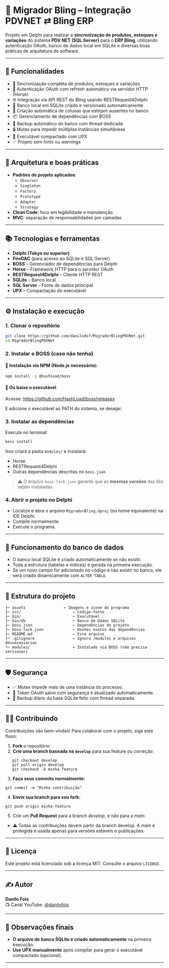 # 🔄 Migrador Bling – Integração PDVNET ⇄ Bling ERP

Projeto em Delphi para realizar a **sincronização de produtos, estoques e variações** do sistema **PDV NET (SQL Server)** para o **ERP Bling**, utilizando autenticação OAuth, banco de dados local em SQLite e diversas boas práticas de arquitetura de software.

---

## 🚀 Funcionalidades

- 🔁 Sincronização completa de produtos, estoques e variações
- 🔐 Autenticação OAuth com refresh automático via servidor HTTP (Horse)
- 🌐 Integração via API REST do Bling usando RESTRequest4Delphi
- 💾 Banco local em SQLite criado e versionado automaticamente
- 🧱 Criação automática de colunas que estejam ausentes no banco
- 📦 Gerenciamento de dependências com BOSS
- 🔄 Backup automático do banco com thread dedicada
- 🔒 Mutex para impedir múltiplas instâncias simultâneas
- 🧳 Executável compactado com UPX
- ✅ Projeto sem _hints_ ou _warnings_

---

## 🧠 Arquitetura e boas práticas

- **Padrões de projeto aplicados**:
  - `Observer`
  - `Singleton`
  - `Factory`
  - `Prototype`
  - `Adapter`
  - `Strategy`
- **Clean Code**: foco em legibilidade e manutenção
- **MVC**: separação de responsabilidades por camadas

---

## 📚 Tecnologias e ferramentas

- **Delphi (Tokyo ou superior)**
- **FireDAC** (para acesso ao SQLite e SQL Server)
- **BOSS** – Gerenciador de dependências para Delphi
- **Horse** – Framework HTTP para o servidor OAuth
- **RESTRequest4Delphi** – Cliente HTTP REST
- **SQLite** – Banco local
- **SQL Server** – Fonte de dados principal
- **UPX** – Compactação do executável

---

## ⚙️ Instalação e execução

### 1. Clonar o repositório

```bash
git clone https://github.com/danilodsf/MigradorBlingPDVNet.git
cd MigradorBlingPDVNet
```

### 2. Instalar o BOSS (caso não tenha)

#### 🔸 Instalação via NPM (Node.js necessário):

```bash
npm install -g @hashload/boss
```

#### 🔸 Ou baixe o executável

Acesse: https://github.com/HashLoad/boss/releases

E adicione o executável ao PATH do sistema, se desejar.

### 3. Instalar as dependências

Execute no terminal:

```bash
boss install
```

Isso criará a pasta `modules/` e instalará:

- Horse
- RESTRequest4Delphi
- Outras dependências descritas no `boss.json`

> ⚠️ O arquivo `boss-lock.json` garante que as **mesmas versões** das libs sejam instaladas.

### 4. Abrir o projeto no Delphi

- Localize e abra o arquivo `MigradorBling.dproj` (ou nome equivalente) na IDE Delphi.
- Compile normalmente.
- Execute o programa.

---

## 🧾 Funcionamento do banco de dados

- O banco local SQLite é criado automaticamente se não existir.
- Toda a estrutura (tabelas e índices) é gerada na primeira execução.
- Se um novo campo for adicionado no código e não existir no banco, ele será criado dinamicamente com `ALTER TABLE`.

---

## 📁 Estrutura do projeto

```
├─ assets                 ← Imagens e ícone do programa
├─ src/                       ← Código-fonte
├─ bin/                       ← Executável
├─ bin/db                     ← Banco de Dados SQLite
├─ boss.json                  ← Dependências do projeto
├─ boss-lock.json             ← Hashes exatos das dependências
├─ README.md                  ← Este arquivo
├─ .gitignore                 ← Ignora /modules e arquivos desnecessários
└─ modules/                   ← Instalado via BOSS (não precisa versionar)
```

---

## 🛡️ Segurança

- ✅ Mutex impede mais de uma instância do processo.
- 🔐 Token OAuth salvo com segurança e atualizado automaticamente.
- 💾 Backup diário da base SQLite feito com thread separada.

---

## 👨‍💻 Contribuindo

Contribuições são bem-vindas! Para colaborar com o projeto, siga este fluxo:

1. **Fork** o repositório
2. **Crie uma branch baseada na `develop`** para sua feature ou correção:

```
   git checkout develop
   git pull origin develop
   git checkout -b minha-feature
```   
3. **Faça seus commits normalmente:**

```
git commit -m "Minha contribuição"
```

4. **Envie sua branch para seu fork:**
```
git push origin minha-feature
```

5. Crie um **Pull Request** para a branch _develop_, e não para a _main_.
- ⚠️ Todas as contribuições devem partir da branch develop. A main é protegida e usada apenas para versões estáveis e publicações.
---

## 📄 Licença

Este projeto está licenciado sob a licença MIT. Consulte o arquivo `LICENSE`.

---

## ✍️ Autor

**Danilo Fois**  
📺 Canal YouTube: [@danilofois](https://www.youtube.com/@danilofoistecnologiaavancada)

---

## 📌 Observações finais

- **O arquivo de banco SQLite é criado automaticamente** na primeira execução. 
- **Use UPX manualmente** após compilar para gerar o executável compactado (opcional).

---
